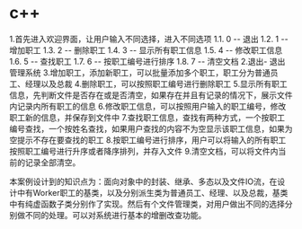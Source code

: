 # c++
1.首先进入欢迎界面，让用户输入不同选择，进入不同选项
1.1. 0 -- 退出 
1.2. 1 -- 增加职工
1.3. 2 -- 删除职工
1.4. 3 -- 显示所有职工信息
1.5. 4 -- 修改职工信息
1.6. 5 -- 查找职工
1.7. 6 -- 按职工编号进行排序
1.8. 7 -- 清空文档
2.退出- 退出管理系统
3.增加职工，添加新职工，可以批量添加多个职工，职工分为普通员工、经理以及总裁
4.删除职工，可以按照职工编号进行删除职工
5.显示所有职工信息，先判断文件是否存在或是否清空，如果存在并且有记录的情况下，展示文件内记录内所有职工的信息
6.修改职工信息，可以按照用户输入的职工编号，修改职工新的信息，并保存到文件中
7.查找职工信息，查找有两种方式，一个按职工编号查找，一个按姓名查找，如果用户查找的内容不为空显示该职工信息，如果为空提示不存在要查找的职工
8.按职工编号进行排序，用户可以将输入的所有职工按照职工编号进行升序或者降序排列，并存入文件
9.清空文档，可以将文件内当前的记录全部清空。


本案例设计到的知识点为：面向对象中的封装、继承、多态以及文件IO流，在设计中有Worker职工的基类，以及分别派生类为普通员工、经理、以及总裁，基类中有纯虚函数子类分别作了实现。然后有个文件管理类，对用户做出不同的选择分别做不同的处理。可以对系统进行基本的增删改查功能。
